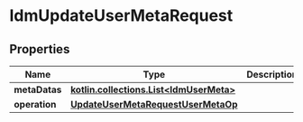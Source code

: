 
# IdmUpdateUserMetaRequest

## Properties
| Name | Type | Description | Notes |
| ------------ | ------------- | ------------- | ------------- |
| **metaDatas** | [**kotlin.collections.List&lt;IdmUserMeta&gt;**](IdmUserMeta.md) |  |  [optional] |
| **operation** | [**UpdateUserMetaRequestUserMetaOp**](UpdateUserMetaRequestUserMetaOp.md) |  |  [optional] |
